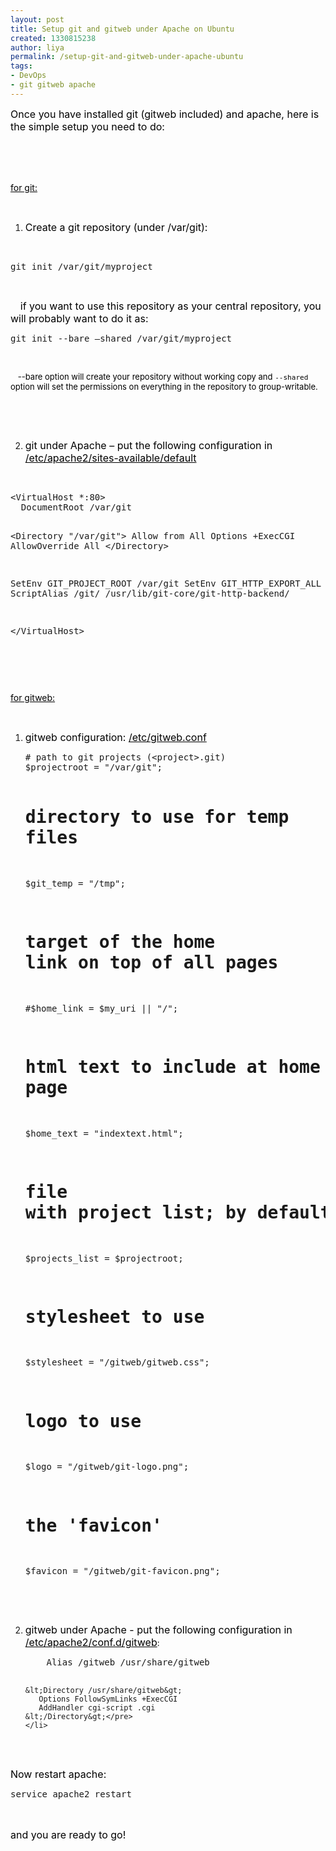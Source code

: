 ```yaml
---
layout: post
title: Setup git and gitweb under Apache on Ubuntu
created: 1330815238
author: liya
permalink: /setup-git-and-gitweb-under-apache-ubuntu
tags:
- DevOps
- git gitweb apache
---
```

<p><span style="font-size: medium;"><span style="color: rgb(0, 0, 0);">Once you have installed git (gitweb included) and apache, here is the simple setup you need to do:</span></span></p>
<div style="margin-bottom: 0in"><span style="font-size: medium;"><span style="color: rgb(0, 0, 0);">&nbsp;</span></span></div>
<p>&nbsp;</p>
<p><span style="font-size: medium;"> </span></p>
<p><span style="color: rgb(0, 0, 0);"><u>for git:</u></span></p>
<p>&nbsp;</p>
<ol>
    <li>
    <p><span style="font-size: medium;"><span style="color: rgb(0, 0, 0);">Create a git repository (under 	/var/git):</span></span></p>
    </li>
</ol>
<p>&nbsp;</p>
<pre title="code" class="brush: ruby;">
git init /var/git/myproject</pre>
<p>&nbsp;</p>
<p>&nbsp;&nbsp;&nbsp; <span style="font-size: medium;"><span style="color: rgb(0, 0, 0);">    if you want to use this repository 	as your central repository, you will probably want to do it as:</span></span></p>
<pre title="code" class="brush: ruby;">
git init --bare &ndash;shared /var/git/myproject </pre>
<div style="margin-bottom: 0in;"><font color="#000000"><font size="2" style="font-size: 10pt;"><span style="font-style: normal;"><span style="font-weight: normal;"><br />
</span></span></font></font></div>
<p><font color="#000000"><span style="font-style: normal;"><span style="font-weight: normal;">&nbsp;&nbsp; </span></span></font><span style="font-size: small;"><font color="#000000"><span style="font-style: normal;"><span style="font-weight: normal;">--bare 	option will create your repository without working copy and  	</span></span></font><code><font color="#000000"><span style="font-style: normal;"><span style="font-weight: normal;">--shared 	</span></span></font></code><font color="#000000"><span style="font-style: normal;"><span style="font-weight: normal;">option 	will set the permissions on everything in the repository to 	group-writable.</span></span></font></span></p>
<p>&nbsp;</p>
<p>&nbsp;</p>
<ol type="1" start="2">
    <li>
    <p><span style="font-size: medium;"><font color="#000000"><span style="font-style: normal;"><span style="font-weight: normal;">git 	under Apache &ndash; put the following configuration in 	</span><u><span style="font-weight: normal;">/etc/apache2/sites-available/default</span></u></span></font></span><font color="#000000"><font size="3"><span style="font-style: normal;"><span style="font-weight: normal;"><br />
    </span></span></font></font></p>
    </li>
</ol>
<div style="margin-bottom: 0in">&nbsp;</div>
<pre title="code" class="brush: ruby;">
&lt;VirtualHost *:80&gt;
  DocumentRoot /var/git

  &lt;Directory &quot;/var/git&quot;&gt;
    Allow from All
    Options +ExecCGI
    AllowOverride All
  &lt;/Directory&gt;

  SetEnv GIT_PROJECT_ROOT /var/git
  SetEnv GIT_HTTP_EXPORT_ALL
  ScriptAlias /git/ /usr/lib/git-core/git-http-backend/

&lt;/VirtualHost&gt;</pre>
<div style="margin-bottom: 0in">&nbsp;</div>
<p>&nbsp;</p>
<p><span style="font-size: medium;"> </span></p>
<p><font color="#000000"><span style="font-style: normal;"><u><span style="font-weight: normal;">for gitweb:</span></u></span></font></p>
<p>&nbsp;</p>
<ol>
    <li>
    <p><span style="font-size: medium;"><font color="#000000"><span style="font-style: normal;"><span style="font-weight: normal;">gitweb 	configuration: </span></span></font><font color="#000000"><span style="font-style: normal;"><u><span style="font-weight: normal;">/etc/gitweb.conf</span></u></span></font></span><font color="#000000"><span style="font-style: normal"><span style="font-weight: normal"><br />
    </span></span></font></p>
    <pre title="code" class="brush: ruby;">
# path to git projects (&lt;project&gt;.git)
$projectroot = &quot;/var/git&quot;;

# directory to use for temp files
$git_temp = &quot;/tmp&quot;;

# target of the home link on top of all pages
#$home_link = $my_uri || &quot;/&quot;;

# html text to include at home page
$home_text = &quot;indextext.html&quot;;

# file with project list; by default, simply scan the projectroot dir.
$projects_list = $projectroot;

# stylesheet to use
$stylesheet = &quot;/gitweb/gitweb.css&quot;;

# logo to use
$logo = &quot;/gitweb/git-logo.png&quot;;

# the 'favicon'
$favicon = &quot;/gitweb/git-favicon.png&quot;;</pre>
    <p><font color="#000000"><span style="font-style: normal;"><span style="font-weight: normal;"><br />
    </span></span></font>&nbsp;</p>
    </li>
</ol>
<ol start="2">
    <li>
    <p><span style="font-size: medium;"><font color="#000000"><span style="font-style: normal;"><span style="font-weight: normal;">gitweb 	under Apache - put the following configuration in 	</span></span></font><font color="#000000"><span style="font-style: normal;"><u><span style="font-weight: normal;">/etc/apache2/conf.d/gitweb</span></u></span></font><font color="#000000"><font style="font-size: 10pt;"><span style="font-style: normal;"><span style="font-weight: normal;">:</span></span></font></font></span><font color="#000000"><font size="2" style="font-size: 10pt"><span style="font-style: normal"><span style="font-weight: normal"><br />
    </span></span></font></font></p>
    <pre title="code" class="brush: ruby;">
    Alias /gitweb /usr/share/gitweb

    &lt;Directory /usr/share/gitweb&gt;
       Options FollowSymLinks +ExecCGI
       AddHandler cgi-script .cgi
    &lt;/Directory&gt;</pre>
    </li>
</ol>
<div style="margin-bottom: 0in">&nbsp;</div>
<div style="margin-bottom: 0in"><span style="font-size: medium;"><font color="#000000"><span style="font-style: normal;"><span style="font-weight: normal;">Now restart apache:</span></span></font></span></div>
<pre title="code" class="brush: ruby;">
service apache2 restart</pre>
<div style="margin-bottom: 0in"><font color="#000000"><font size="2" style="font-size: 10pt"><span style="font-style: normal"><span style="font-weight: normal"><br />
</span></span></font></font></div>
<div style="margin-bottom: 0in">&nbsp;</div>
<div style="margin-bottom: 0in"><span style="font-size: medium;"><font color="#000000"><span style="font-style: normal;"><span style="font-weight: normal;">and you are ready to go!</span></span></font></span></div>
<p>&nbsp;</p>
